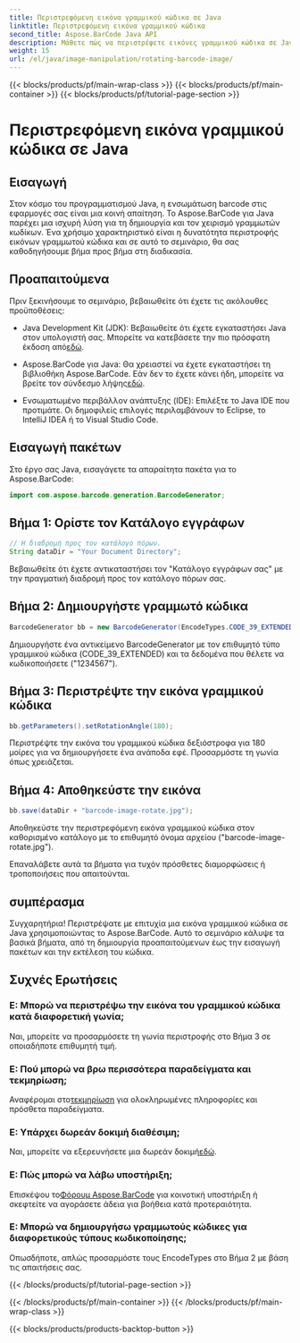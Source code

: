 ```yaml
---
title: Περιστρεφόμενη εικόνα γραμμικού κώδικα σε Java
linktitle: Περιστρεφόμενη εικόνα γραμμικού κώδικα
second_title: Aspose.BarCode Java API
description: Μάθετε πώς να περιστρέφετε εικόνες γραμμικού κώδικα σε Java χωρίς κόπο χρησιμοποιώντας το Aspose.BarCode. Ένας αναλυτικός οδηγός βήμα προς βήμα για προγραμματιστές Java.
weight: 15
url: /el/java/image-manipulation/rotating-barcode-image/
---
```


{{< blocks/products/pf/main-wrap-class >}}
{{< blocks/products/pf/main-container >}}
{{< blocks/products/pf/tutorial-page-section >}}

# Περιστρεφόμενη εικόνα γραμμικού κώδικα σε Java


## Εισαγωγή

Στον κόσμο του προγραμματισμού Java, η ενσωμάτωση barcode στις εφαρμογές σας είναι μια κοινή απαίτηση. Το Aspose.BarCode για Java παρέχει μια ισχυρή λύση για τη δημιουργία και τον χειρισμό γραμμωτών κωδίκων. Ένα χρήσιμο χαρακτηριστικό είναι η δυνατότητα περιστροφής εικόνων γραμμωτού κώδικα και σε αυτό το σεμινάριο, θα σας καθοδηγήσουμε βήμα προς βήμα στη διαδικασία.

## Προαπαιτούμενα

Πριν ξεκινήσουμε το σεμινάριο, βεβαιωθείτε ότι έχετε τις ακόλουθες προϋποθέσεις:

-  Java Development Kit (JDK): Βεβαιωθείτε ότι έχετε εγκαταστήσει Java στον υπολογιστή σας. Μπορείτε να κατεβάσετε την πιο πρόσφατη έκδοση από[εδώ](https://www.oracle.com/java/technologies/javase-downloads.html).

- Aspose.BarCode για Java: Θα χρειαστεί να έχετε εγκαταστήσει τη βιβλιοθήκη Aspose.BarCode. Εάν δεν το έχετε κάνει ήδη, μπορείτε να βρείτε τον σύνδεσμο λήψης[εδώ](https://releases.aspose.com/barcode/java/).

- Ενσωματωμένο περιβάλλον ανάπτυξης (IDE): Επιλέξτε το Java IDE που προτιμάτε. Οι δημοφιλείς επιλογές περιλαμβάνουν το Eclipse, το IntelliJ IDEA ή το Visual Studio Code.

## Εισαγωγή πακέτων

Στο έργο σας Java, εισαγάγετε τα απαραίτητα πακέτα για το Aspose.BarCode:

```java
import com.aspose.barcode.generation.BarcodeGenerator;
```

## Βήμα 1: Ορίστε τον Κατάλογο εγγράφων

```java
// Η διαδρομή προς τον κατάλογο πόρων.
String dataDir = "Your Document Directory";
```

Βεβαιωθείτε ότι έχετε αντικαταστήσει τον "Κατάλογο εγγράφων σας" με την πραγματική διαδρομή προς τον κατάλογο πόρων σας.

## Βήμα 2: Δημιουργήστε γραμμωτό κώδικα

```java
BarcodeGenerator bb = new BarcodeGenerator(EncodeTypes.CODE_39_EXTENDED, "1234567");
```

Δημιουργήστε ένα αντικείμενο BarcodeGenerator με τον επιθυμητό τύπο γραμμικού κώδικα (CODE_39_EXTENDED) και τα δεδομένα που θέλετε να κωδικοποιήσετε ("1234567").

## Βήμα 3: Περιστρέψτε την εικόνα γραμμικού κώδικα

```java
bb.getParameters().setRotationAngle(180);
```

Περιστρέψτε την εικόνα του γραμμικού κώδικα δεξιόστροφα για 180 μοίρες για να δημιουργήσετε ένα ανάποδα εφέ. Προσαρμόστε τη γωνία όπως χρειάζεται.

## Βήμα 4: Αποθηκεύστε την εικόνα

```java
bb.save(dataDir + "barcode-image-rotate.jpg");
```

Αποθηκεύστε την περιστρεφόμενη εικόνα γραμμικού κώδικα στον καθορισμένο κατάλογο με το επιθυμητό όνομα αρχείου ("barcode-image-rotate.jpg").

Επαναλάβετε αυτά τα βήματα για τυχόν πρόσθετες διαμορφώσεις ή τροποποιήσεις που απαιτούνται.

## συμπέρασμα

Συγχαρητήρια! Περιστρέψατε με επιτυχία μια εικόνα γραμμικού κώδικα σε Java χρησιμοποιώντας το Aspose.BarCode. Αυτό το σεμινάριο κάλυψε τα βασικά βήματα, από τη δημιουργία προαπαιτούμενων έως την εισαγωγή πακέτων και την εκτέλεση του κώδικα.

## Συχνές Ερωτήσεις

### Ε: Μπορώ να περιστρέψω την εικόνα του γραμμικού κώδικα κατά διαφορετική γωνία;
Ναι, μπορείτε να προσαρμόσετε τη γωνία περιστροφής στο Βήμα 3 σε οποιαδήποτε επιθυμητή τιμή.

### Ε: Πού μπορώ να βρω περισσότερα παραδείγματα και τεκμηρίωση;
 Αναφέρομαι στο[τεκμηρίωση](https://reference.aspose.com/barcode/java/) για ολοκληρωμένες πληροφορίες και πρόσθετα παραδείγματα.

### Ε: Υπάρχει δωρεάν δοκιμή διαθέσιμη;
 Ναι, μπορείτε να εξερευνήσετε μια δωρεάν δοκιμή[εδώ](https://releases.aspose.com/).

### Ε: Πώς μπορώ να λάβω υποστήριξη;
 Επισκέψου το[Φόρουμ Aspose.BarCode](https://forum.aspose.com/c/barcode/13) για κοινοτική υποστήριξη ή σκεφτείτε να αγοράσετε άδεια για βοήθεια κατά προτεραιότητα.

### Ε: Μπορώ να δημιουργήσω γραμμωτούς κώδικες για διαφορετικούς τύπους κωδικοποίησης;
Οπωσδήποτε, απλώς προσαρμόστε τους EncodeTypes στο Βήμα 2 με βάση τις απαιτήσεις σας.

{{< /blocks/products/pf/tutorial-page-section >}}

{{< /blocks/products/pf/main-container >}}
{{< /blocks/products/pf/main-wrap-class >}}

{{< blocks/products/products-backtop-button >}}
